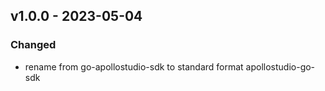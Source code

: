 ## v1.0.0 - 2023-05-04
### Changed
* rename from go-apollostudio-sdk to standard format apollostudio-go-sdk
